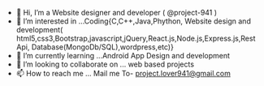 - 👋 Hi, I’m a Website designer and developer ( @project-941 )
- 👀 I’m interested in ...Coding{C,C++,Java,Phython, Website design and development( html5,css3,Bootstrap,javascript,jQuery,React.js,Node.js,Express.js,Rest Api, Database(MongoDb/SQL),wordpress,etc)} 
- 🌱 I’m currently learning ...Android App Design and development
- 💞️ I’m looking to collaborate on ... web based projects
- 📫 How to reach me ... Mail me To- project.lover941@gmail.com


<!---
project-941/project-941 is a ✨ special ✨ repository because its `README.md` (this file) appears on your GitHub profile.
You can click the Preview link to take a look at your changes.
--->
